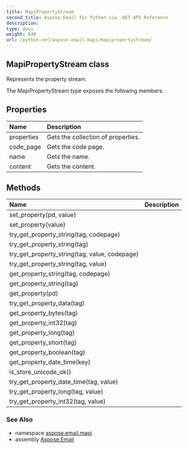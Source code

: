 ```yaml
---
title: MapiPropertyStream
second_title: Aspose.Email for Python via .NET API Reference
description: 
type: docs
weight: 640
url: /python-net/aspose.email.mapi/mapipropertystream/
---
```


## MapiPropertyStream class

Represents the property stream.

The MapiPropertyStream type exposes the following members:
## Properties
| Name | Description |
| :- | :- |
|properties|Gets the collection of properties.|
|code_page|Gets the code page.|
|name|Gets the name.|
|content|Gets the content.|
## Methods
| Name | Description |
| :- | :- |
|set_property(pd, value)|  |
|set_property(value)|  |
|try_get_property_string(tag, codepage)|  |
|try_get_property_string(tag)|  |
|try_get_property_string(tag, value, codepage)|  |
|try_get_property_string(tag, value)|  |
|get_property_string(tag, codepage)|  |
|get_property_string(tag)|  |
|get_property(pd)|  |
|try_get_property_data(tag)|  |
|get_property_bytes(tag)|  |
|get_property_int32(tag)|  |
|get_property_long(tag)|  |
|get_property_short(tag)|  |
|get_property_boolean(tag)|  |
|get_property_date_time(key)|  |
|is_store_unicode_ok()|  |
|try_get_property_date_time(tag, value)|  |
|try_get_property_long(tag, value)|  |
|try_get_property_int32(tag, value)|  |

### See Also

* namespace [aspose.email.mapi](/email/python-net/aspose.email.mapi/)
* assembly [Aspose.Email](/email/python-net/)

